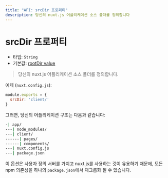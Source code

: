 ```yaml
---
title: "API: srcDir 프로퍼티"
description: 당신의 nuxt.js 어플리케이션 소스 폴더를 정의합니다
---
```


# srcDir 프로퍼티

- 타입: `String`
- 기본값: [rootDir value](/api/configuration-rootdir)

> 당신의 nuxt.js 어플리케이션 소스 폴더를 정의합니다.

예제 (`nuxt.config.js`):

```js
module.exports = {
  srcDir: 'client/'
}
```

그러면, 당신의 어플리케이션 구조는 다음과 같습니다:
```bash
-| app/
---| node_modules/
---| client/
------| pages/
------| components/
---| nuxt.config.js
---| package.json
```

이 옵션은 사용자 정의 서버를 가지고 nuxt.js를 사용하는 것이 유용하기 때문에, 모든 npm 의존성을 하나의 `package.json`에서 재그룹화 될 수 있습니다.
